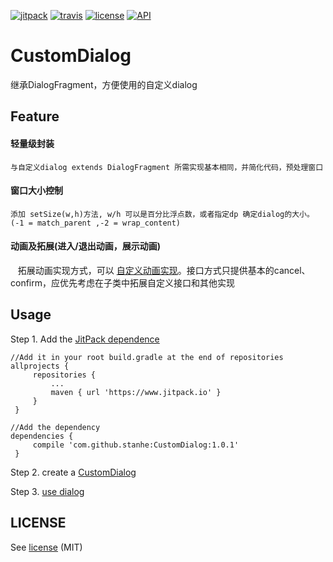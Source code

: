 [![jitpack](https://www.jitpack.io/v/stanhe/CustomDialog.svg)](https://www.jitpack.io/#stanhe/CustomDialog)
[![travis](https://travis-ci.org/stanhe/CustomDialog.svg?branch=master)](https://travis-ci.org/stanhe/CustomDialog/builds)
[![license](https://img.shields.io/dub/l/vibe-d.svg?maxAge=2592000)](https://github.com/stanhe/CustomDialog/blob/master/LICENSE)
[![API](https://img.shields.io/badge/API-11%2B-green.svg?style=flat)](https://android-arsenal.com/api?level=11)
# CustomDialog
继承DialogFragment，方便使用的自定义dialog
## Feature
#### 轻量级封装
    与自定义dialog extends DialogFragment 所需实现基本相同，并简化代码，预处理窗口
#### 窗口大小控制 
    添加 setSize(w,h)方法, w/h 可以是百分比浮点数，或者指定dp 确定dialog的大小。(-1 = match_parent ,-2 = wrap_content)
#### 动画及拓展(进入/退出动画，展示动画)
    拓展动画实现方式，可以 [自定义动画实现](https://github.com/stanhe/CustomDialog/blob/0c92046ca24b6b62c7b2bbd06030388e83d67559/app/src/main/java/com/stan/customdialogfragment/CustomDialog.java#L31)。接口方式只提供基本的cancel、confirm，应优先考虑在子类中拓展自定义接口和其他实现

## Usage
   Step 1. Add the [JitPack dependence](https://www.jitpack.io/#stanhe/CustomDialog/1.0.1)
   
   ```
   //Add it in your root build.gradle at the end of repositories
   allprojects {
		repositories {
			...
			maven { url 'https://www.jitpack.io' }
		}
	}
   ```
   ```
   //Add the dependency
   dependencies {
		compile 'com.github.stanhe:CustomDialog:1.0.1'  
	}
   ```
    
   Step 2. create a [CustomDialog](https://github.com/stanhe/CustomDialog/blob/master/app/src/main/java/com/stan/customdialogfragment/CustomDialog.java)
   
   Step 3. [use dialog](https://github.com/stanhe/CustomDialog/blob/master/app/src/main/java/com/stan/customdialogfragment/MainActivity.java)
   
## LICENSE
   See [license](https://github.com/stanhe/CustomDialog/blob/master/LICENSE) (MIT)
